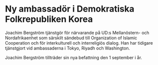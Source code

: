 # Ny ambassadör i Demokratiska Folkrepubliken Korea

Joachim Bergström tjänstgör för närvarande på UD:s Mellanöstern\- och Nordafrikaenhet som särskilt sändebud till Organization of Islamic Cooperation och för interkulturell och interreligiös dialog. Han har tidigare tjänstgjort vid ambassaderna i Tokyo, Riyadh och Washington.

Joachim Bergström tillträder sin nya befattning den 1 september i år.
